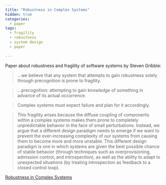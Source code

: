 ```yaml
---
title: "Robustness in Complex Systems"
hidden: true
categories:
  - paper
tags:
  - fragility
  - robustness
  - system design
  - paper
  
---
```



Paper about robustness and fragility of software systems by Steven Gribble: 

> ...we believe that any system that attempts to gain robustness solely through precognition is prone to fragility.

> ...precognition: attempting to gain knowledge of something in advance of its actual occurrence.

> Complex systems must expect failure and plan for it accordingly.

> This fragility arises because the diffuse coupling of components within a complex systems makes them prone to
> completely unpredictable behavior in the face of small perturbations. Instead, we argue that a different design
> paradigm needs to emerge if we want to prevent the ever-increasing complexity of our systems from causing
> them to become more and more unstable. This different design paradigm is one in which systems are given the best 
> possible chance of stable behavior (through techniques such as overprovisioning, admission control, 
> and introspection), as well as the ability to adapt to unexpected situations (by treating introspection as 
> feedback to a closed control loop).

[Robustness in Complex Systems](https://www.gribble.org/papers/robust.pdf)




